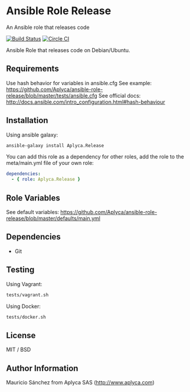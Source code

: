 Ansible Role Release
====================

An Ansible role that releases code

[![Build Status](https://travis-ci.org/Aplyca/ansible-role-release.svg?branch=master)](https://travis-ci.org/Aplyca/ansible-role-release)
[![Circle CI](https://circleci.com/gh/Aplyca/ansible-role-release.svg?style=svg)](https://circleci.com/gh/Aplyca/ansible-role-release)

Ansible Role that releases code on Debian/Ubuntu.

Requirements
------------

Use hash behavior for variables in ansible.cfg
See example: https://github.com/Aplyca/ansible-role-release/blob/master/tests/ansible.cfg
See official docs: http://docs.ansible.com/intro_configuration.html#hash-behaviour

Installation
------------

Using ansible galaxy:
```bash
ansible-galaxy install Aplyca.Release
```
You can add this role as a dependency for other roles, add the role to the meta/main.yml file of your own role:
```yaml
dependencies:
  - { role: Aplyca.Release }
```

Role Variables
--------------
See default variables: https://github.com/Aplyca/ansible-role-release/blob/master/defaults/main.yml

Dependencies
------------

- Git

Testing
-------
Using Vagrant:

```bash
tests/vagrant.sh
```

Using Docker:

```bash
tests/docker.sh
```

License
-------

MIT / BSD

Author Information
------------------

Mauricio Sánchez from Aplyca SAS (http://www.aplyca.com)
